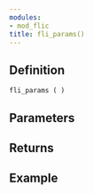 ```yaml
---
modules:
- mod_flic
title: fli_params()
---
```


## Definition

    fli_params ( )

## Parameters

## Returns

## Example

```
```
